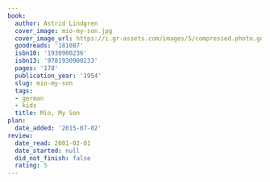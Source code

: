 ```yaml
---
book:
  author: Astrid Lindgren
  cover_image: mio-my-son.jpg
  cover_image_url: https://i.gr-assets.com/images/S/compressed.photo.goodreads.com/books/1388962567l/181087.jpg
  goodreads: '181087'
  isbn10: '1930900236'
  isbn13: '9781930900233'
  pages: '178'
  publication_year: '1954'
  slug: mio-my-son
  tags:
  - german
  - kids
  title: Mio, My Son
plan:
  date_added: '2015-07-02'
review:
  date_read: 2001-02-01
  date_started: null
  did_not_finish: false
  rating: 5
---
```

